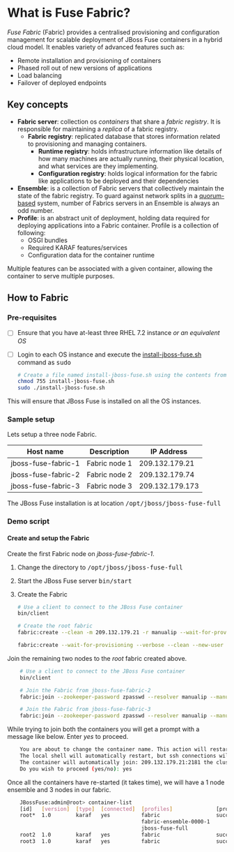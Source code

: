 # What is Fuse Fabric?

*Fuse Fabric* (Fabric) provides a centralised provisioning and configuration management for scalable deployment of JBoss Fuse containers in a hybrid cloud model.  It enables variety of advanced features such as:

+ Remote installation and provisioning of containers
+ Phased roll out of new versions of applications
+ Load balancing
+ Failover of deployed endpoints

## Key concepts

+ **Fabric server**: collection os *containers* that share a *fabric registry*.  It is responsible for maintaining a *replica* of a fabric registry.
    + **Fabric registry**: replicated database that stores information related to provisioning and managing containers.
        + **Runtime registry**: holds infrastructure information like details of how many machines are actually running, their physical location, and what services are they implementing.
        + **Configuration registry**: holds logical information for the fabric like applications to be deployed and their dependencies
+ **Ensemble**: is a collection of Fabric servers that collectively maintain the state of the fabric registry.  To guard against network splits in a [quorum-based](http://en.wikipedia.org/wiki/Quorum_(distributed_computing)) system, number of Fabrics servers in an Ensemble is always an odd number.
+ **Profile**: is an abstract unit of deployment, holding data required for deploying applications into a Fabric container. Profile is a collection of following:
    + OSGI bundles
    + Required KARAF features/services
    + Configuration data for the container runtime

Multiple features can be associated with a given container, allowing the container to serve multiple purposes.

## How to Fabric

### Pre-requisites

- [ ] Ensure that you have at-least three RHEL 7.2 instance *or an equivalent OS*
- [ ] Login to each OS instance and execute the [install-jboss-fuse.sh](https://github.com/finiteloopme/fabric8-demo/blob/master/install-jboss-fuse.sh) command as <kbd>sudo</kbd>

    ```bash
    # Create a file named install-jboss-fuse.sh using the contents from the above link to install-jboss-fuse.sh
    chmod 755 install-jboss-fuse.sh
    sudo ./install-jboss-fuse.sh
    ```
This will ensure that JBoss Fuse is installed on all the OS instances.

### Sample setup
Lets setup a three node Fabric.

Host name           | Description   | IP Address
--------------------|---------------|----------------
jboss-fuse-fabric-1 | Fabric node 1 | 209.132.179.21
jboss-fuse-fabric-2 | Fabric node 2 | 209.132.179.74
jboss-fuse-fabric-3 | Fabric node 3 | 209.132.179.173

The JBoss Fuse installation is at location <kbd>/opt/jboss/jboss-fuse-full</kbd>

### Demo script

#### Create and setup the Fabric
Create the first Fabric node on *jboss-fuse-fabric-1*.

1. Change the directory to <kbd>/opt/jboss/jboss-fuse-full</kbd>
2. Start the JBoss Fuse server <kbd>bin/start</kbd>
3. Create the Fabric

    ```bash
    # Use a client to connect to the JBoss Fuse container
    bin/client

    # Create the root fabric
    fabric:create --clean -m 209.132.179.21 -r manualip --wait-for-provisioning

    fabric:create --wait-for-provisioning --verbose --clean --new-user fAdmin --new-user-role admin --new-user-password fAdmin --zookeeper-password zpasswd --resolver manualip --manual-ip 209.132.179.21
    ```

Join the remaining two nodes to the *root* fabric created above.

```bash
    # Use a client to connect to the JBoss Fuse container
    bin/client

    # Join the Fabric from jboss-fuse-fabric-2
    fabric:join --zookeeper-password zpasswd --resolver manualip --manual-ip 209.132.179.74 209.132.179.21:2181 root2

    # Join the Fabric from jboss-fuse-fabric-3
    fabric:join --zookeeper-password zpasswd --resolver manualip --manual-ip 209.132.179.173 209.132.179.21:2181 root3
```

While trying to join both the containers you will get a prompt with a message like below. Enter *yes* to proceed.

```bash
    You are about to change the container name. This action will restart the container.
    The local shell will automatically restart, but ssh connections will be terminated.
    The container will automatically join: 209.132.179.21:2181 the cluster after it restarts.
    Do you wish to proceed (yes/no): yes
```

Once all the containers have re-started (it takes time), we will have a 1 node ensemble and 3 nodes in our fabric.

```bash
    JBossFuse:admin@root> container-list
    [id]   [version]  [type]  [connected]  [profiles]              [provision status]
    root*  1.0        karaf   yes          fabric                  success           
                                           fabric-ensemble-0000-1                    
                                           jboss-fuse-full                           
    root2  1.0        karaf   yes          fabric                  success           
    root3  1.0        karaf   yes          fabric                  success           
```

